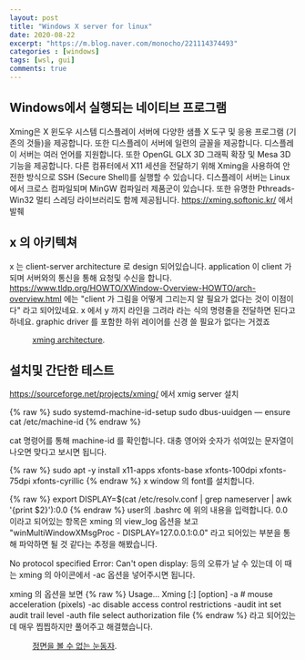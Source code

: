 ```yaml
---
layout: post
title: "Windows X server for linux"
date: 2020-08-22
excerpt: "https://m.blog.naver.com/monocho/221114374493"
categories : [windows]
tags: [wsl, gui]
comments: true
---
```


## Windows에서 실행되는 네이티브 프로그램

Xming은 X 윈도우 시스템 디스플레이 서버에 다양한 샘플 X 도구 및 응용 프로그램 (기존의 것들)을 제공합니다. 또한 디스플레이 서버에 일련의 글꼴을 제공합니다. 디스플레이 서버는 여러 언어를 지원합니다. 또한 OpenGL GLX 3D 그래픽 확장 및 Mesa 3D 기능을 제공합니다. 다른 컴퓨터에서 X11 세션을 전달하기 위해 Xming을 사용하여 안전한 방식으로 SSH (Secure Shell)를 실행할 수 있습니다. 디스플레이 서버는 Linux에서 크로스 컴파일되며 MinGW 컴파일러 제품군이 있습니다. 또한 유명한 Pthreads-Win32 멀티 스레딩 라이브러리도 함께 제공됩니다.
<https://xming.softonic.kr/> 에서 발췌


##  x 의 아키텍쳐
x 는 client-server architecture 로 design 되어있습니다. application 이 client 가 되며 서버와의 통신을 통해 요청및 수신을 합니다. <https://www.tldp.org/HOWTO/XWindow-Overview-HOWTO/arch-overview.html> 에는 "client 가 그림을 어떻게 그리는지 알 필요가 없다는 것이 이점이다" 라고 되어있네요. x 에서 y 까지 라인을 그려라 라는 식의 명령줄을 전달하면 된다고 하네요. graphic driver 를 포함한 하위 레이어를 신경 쓸 필요가 없다는 거겠죠 

<figure>
	<a href="https://likewind7.github.io/image/x_client_server_arch.png"></a>
	<figcaption><a href="https://likewind7.github.io/image/x_client_server_arch.png" title="xming architecture">xming architecture</a>.</figcaption>
</figure>

## 설치및 간단한 테스트
https://sourceforge.net/projects/xming/ 에서 xmig server 설치

{% raw %}
	sudo systemd-machine-id-setup
	sudo dbus-uuidgen — ensure
	cat /etc/machine-id
{% endraw %}

cat 명령어를 통해 machine-id 를 확인합니다. 대충 영어와 숫자가 섞여있는 문자열이 나오면 맞다고 보시면 됩니다.

{% raw %}
	sudo apt -y install x11-apps xfonts-base xfonts-100dpi xfonts-75dpi xfonts-cyrillic
{% endraw %}
x window 의 font를 설치합니다.

{% raw %}
	export DISPLAY=$(cat /etc/resolv.conf | grep nameserver | awk '{print $2}'):0.0
{% endraw %}
user의 .bashrc 에 위의 내용을 입력합니다. 
0.0 이라고 되어있는 항목은 xming 의 view_log 옵션을 보고
"winMultiWindowXMsgProc - DISPLAY=127.0.0.1:0.0" 라고 되어있는 부분을 통해 파악하면 될 것 같다는 추정을 해봤습니다.

No protocol specified Error: Can't open display: 등의 오류가 날 수 있는데 이 때는 xming 의 아이콘에서 -ac 옵션을 넣어주시면 됩니다. 

xming 의 옵션을 보면 
{% raw %}
Usage...
Xming [:<display-number>] [option]
-a #                   mouse acceleration (pixels)
-ac                    disable access control restrictions
-audit int             set audit trail level
-auth file             select authorization file
{% endraw %}
라고 되어있는데 매우 찝찝하지만 풀어주고 해결했습니다.


<figure>
	<a href="https://likewind7.github.io/image/xming_eye.png"></a>
	<figcaption><a href="https://likewind7.github.io/image/xming_eye.png" title="xming xeye test">정면을 볼 수 없는 눈동자</a>.</figcaption>
</figure>